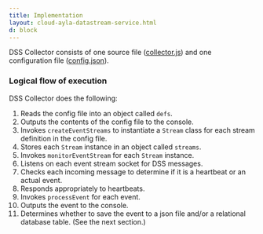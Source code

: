```yaml
---
title: Implementation
layout: cloud-ayla-datastream-service.html
d: block
---
```


DSS Collector consists of one source file ([collector.js](../source/collector.js)) and one configuration file ([config.json](../source/config.json)).

### Logical flow of execution

DSS Collector does the following:

<ol>
<li>Reads the config file into an object called <code>defs</code>.</li>
<li>Outputs the contents of the config file to the console.</li>
<li>Invokes <code>createEventStreams</code> to instantiate a <code>Stream</code> class for each stream definition in the config file.</li>
<li>Stores each <code>Stream</code> instance in an object called <code>streams</code>.</li>
<li>Invokes <code>monitorEventStream</code> for each <code>Stream</code> instance.</li>
<li>Listens on each event stream socket for DSS messages.</li>
<li>Checks each incoming message to determine if it is a heartbeat or an actual event.</li>
<li>Responds appropriately to heartbeats.</li>
<li>Invokes <code>processEvent</code> for each event.</li>
<li>Outputs the event to the console.</li>
<li>Determines whether to save the event to a json file and/or a relational database table. (See the next section.)</li>
</ol>
